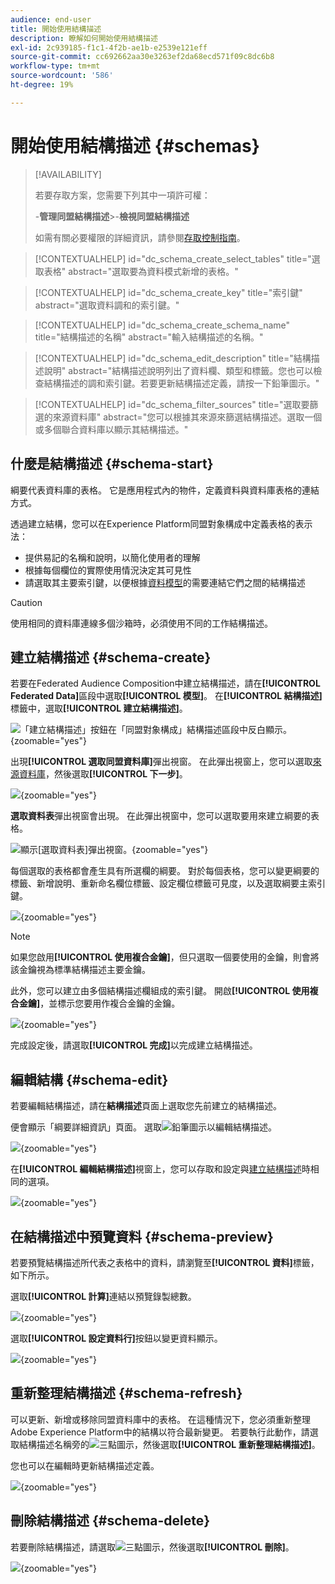 ```yaml
---
audience: end-user
title: 開始使用結構描述
description: 瞭解如何開始使用結構描述
exl-id: 2c939185-f1c1-4f2b-ae1b-e2539e121eff
source-git-commit: cc692662aa30e3263ef2da68ecd571f09c8dc6b8
workflow-type: tm+mt
source-wordcount: '586'
ht-degree: 19%

---
```


# 開始使用結構描述 {#schemas}

>[!AVAILABILITY]
>
>若要存取方案，您需要下列其中一項許可權：
>
>-**管理同盟結構描述**
>&#x200B;>-**檢視同盟結構描述**
>
>如需有關必要權限的詳細資訊，請參閱[存取控制指南](/help/governance-privacy-security/access-control.md)。

>[!CONTEXTUALHELP]
>id="dc_schema_create_select_tables"
>title="選取表格"
>abstract="選取要為資料模式新增的表格。"

>[!CONTEXTUALHELP]
>id="dc_schema_create_key"
>title="索引鍵"
>abstract="選取資料調和的索引鍵。"

>[!CONTEXTUALHELP]
>id="dc_schema_create_schema_name"
>title="結構描述的名稱"
>abstract="輸入結構描述的名稱。"

>[!CONTEXTUALHELP]
>id="dc_schema_edit_description"
>title="結構描述說明"
>abstract="結構描述說明列出了資料欄、類型和標籤。您也可以檢查結構描述的調和索引鍵。若要更新結構描述定義，請按一下鉛筆圖示。"

>[!CONTEXTUALHELP]
>id="dc_schema_filter_sources"
>title="選取要篩選的來源資料庫"
>abstract="您可以根據其來源來篩選結構描述。選取一個或多個聯合資料庫以顯示其結構描述。"

## 什麼是結構描述 {#schema-start}

綱要代表資料庫的表格。 它是應用程式內的物件，定義資料與資料庫表格的連結方式。

透過建立結構，您可以在Experience Platform同盟對象構成中定義表格的表示法：

* 提供易記的名稱和說明，以簡化使用者的理解
* 根據每個欄位的實際使用情況決定其可見性
* 請選取其主要索引鍵，以便根據[資料模型](../data-management/gs-models.md#data-model-start)的需要連結它們之間的結構描述

>[!CAUTION]
>
>使用相同的資料庫連線多個沙箱時，必須使用不同的工作結構描述。

## 建立結構描述 {#schema-create}

若要在Federated Audience Composition中建立結構描述，請在&#x200B;**[!UICONTROL Federated Data]**&#x200B;區段中選取&#x200B;**[!UICONTROL 模型]**。 在&#x200B;**[!UICONTROL 結構描述]**&#x200B;標籤中，選取&#x200B;**[!UICONTROL 建立結構描述]**。

![「建立結構描述」按鈕在「同盟對象構成」結構描述區段中反白顯示。](assets/schema_create.png){zoomable="yes"}

出現&#x200B;**[!UICONTROL 選取同盟資料庫]**&#x200B;彈出視窗。 在此彈出視窗上，您可以選取[來源資料庫](/help/connections/home.md)，然後選取&#x200B;**[!UICONTROL 下一步]**。


![](assets/schema_tables.png){zoomable="yes"}

**選取資料表**&#x200B;彈出視窗會出現。 在此彈出視窗中，您可以選取要用來建立綱要的表格。

![顯示[選取資料表]彈出視窗。](assets/select-table.png){zoomable="yes"}

每個選取的表格都會產生具有所選欄的綱要。 對於每個表格，您可以變更綱要的標籤、新增說明、重新命名欄位標籤、設定欄位標籤可見度，以及選取綱要主索引鍵。

![](assets/schema-fields.png){zoomable="yes"}

>[!NOTE]
>
>如果您啟用&#x200B;**[!UICONTROL 使用複合金鑰]**，但只選取一個要使用的金鑰，則會將該金鑰視為標準結構描述主要金鑰。

此外，您可以建立由多個結構描述欄組成的索引鍵。 開啟&#x200B;**[!UICONTROL 使用複合金鑰]**，並標示您要用作複合金鑰的金鑰。

![](assets/composite-key.png){zoomable="yes"}

完成設定後，請選取&#x200B;**[!UICONTROL 完成]**&#x200B;以完成建立結構描述。

## 編輯結構 {#schema-edit}

若要編輯結構描述，請在&#x200B;**結構描述**&#x200B;頁面上選取您先前建立的結構描述。

便會顯示「綱要詳細資訊」頁面。 選取![鉛筆圖示](/help/assets/icons/edit.png)以編輯結構描述。

![](assets/schema_edit.png){zoomable="yes"}

在&#x200B;**[!UICONTROL 編輯結構描述]**&#x200B;視窗上，您可以存取和設定與[建立結構描述](#schema-create)時相同的選項。

![](assets/schema_edit_orders.png){zoomable="yes"}

## 在結構描述中預覽資料 {#schema-preview}

若要預覽結構描述所代表之表格中的資料，請瀏覽至&#x200B;**[!UICONTROL 資料]**&#x200B;標籤，如下所示。

選取&#x200B;**[!UICONTROL 計算]**&#x200B;連結以預覽錄製總數。

![](assets/schema_data.png){zoomable="yes"}

選取&#x200B;**[!UICONTROL 設定資料行]**&#x200B;按鈕以變更資料顯示。

![](assets/schema_columns.png){zoomable="yes"}

## 重新整理結構描述 {#schema-refresh}

可以更新、新增或移除同盟資料庫中的表格。 在這種情況下，您必須重新整理Adobe Experience Platform中的結構以符合最新變更。 若要執行此動作，請選取結構描述名稱旁的![三點圖示](/help/assets/icons/more.png)，然後選取&#x200B;**[!UICONTROL 重新整理結構描述]**。

您也可以在編輯時更新結構描述定義。

![](assets/schema_refresh.png){zoomable="yes"}

## 刪除結構描述 {#schema-delete}

若要刪除結構描述，請選取![三點圖示](/help/assets/icons/more.png)，然後選取&#x200B;**[!UICONTROL 刪除]**。

![](assets/schema_delete.png){zoomable="yes"}
